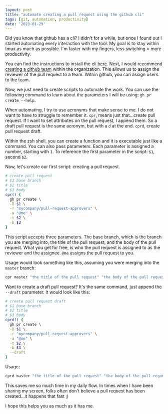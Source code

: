 ```yaml
---
layout: post
title: "automate creating a pull request using the github cli"
tags: [git, automation, productivity]
date: '2023-01-29'
---
```

Did you know that github has a cli? I didn't for a while, but once I found out I started automating every interaction with the tool. My goal is to stay within tmux as much as possible. I'm faster with my fingers, less switching = more productivity.

You can find the instructions to install the cli [here](https://github.com/cli/cli#installation). Next, I would recommend [creating a github team](https://docs.github.com/en/organizations/organizing-members-into-teams/creating-a-team) within the organization. This allows us to assign the reviewer of the pull request to a team. Within github, you can assign users to the team.

Now, we just need to create scripts to automate the work. You can use the following command to learn about the parameters I will be using: `gh pr create --help`.

When automating, I try to use acronyms that make sense to me. I do not want to have to struggle to remember it. `cpr`, means just that...create pull request. If I want to set attributes on the pull request, I append them. So a draft pull request is the same acronym, but with a `d` at the end. `cprd`, create pull request draft.

Within the zsh shell, you can create a function and it is executable just like a command. You can also pass parameters. Each parameter is assigned a number, starting with `1`. To reference the first parameter in the script: `$1`, second `$2`.

Now, let's create our first script: creating a pull request.

```sh
# create pull request
# $1 base branch
# $2 title
# $3 body
cpr() {
  gh pr create \
  -B $1 \
  -r "mycompany/pull-request-approvers" \
  -a "@me" \
  -t $2 \
  -b $3
}
```
This script accepts three parameters. The base branch, which is the branch you are merging into, the title of the pull request, and the body of the pull request. What you get for free, is who the pull request is assigned to as the reviewer and the assignee. `@me` assigns the pull request to you.

Usage would look something like this, assuming you were merging into the `master` branch:

```sh
cpr master "the title of the pull request" "the body of the pull request"
```

Want to create a draft pull request? It's the  same command, just append the `--draft` parameter. It would look like this:

```sh
# create pull request draft
# $1 base branch
# $2 title
# $3 body
cprd() {
  gh pr create \
  -B $1 \
  -r "mycompany/pull-request-approvers" \
  -a "@me" \
  -t $2 \
  -b $3 \
  --draft
}
```

Usage:
```sh
cprd master "the title of the pull request" "the body of the pull request"
```

This saves me so much time in my daily flow. In times when I have been sharing my screen, folks often don't believe a pull request has been created...it happens that fast ;)

I hope this helps you as much as it has me.
